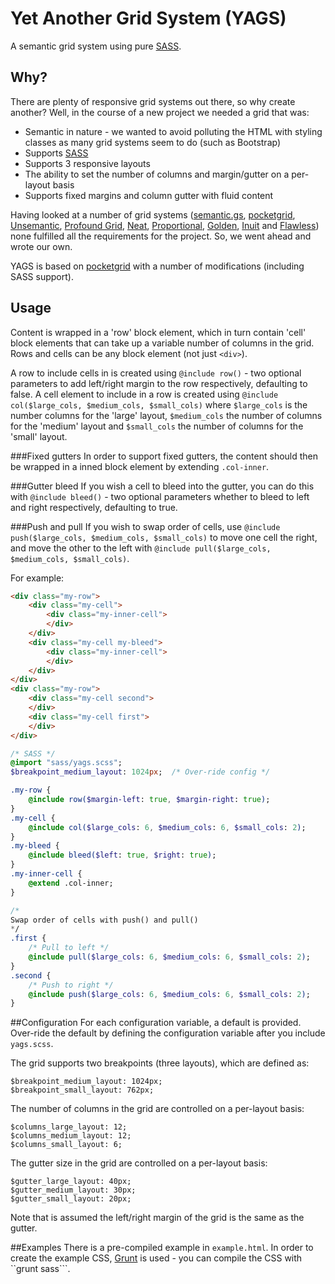 # Yet Another Grid System (YAGS)
A semantic grid system using pure [SASS](http://sass-lang.com).
## Why?
There are plenty of responsive grid systems out there, so why create another? Well, in the course of a new  project we needed a grid that was:
* Semantic in nature - we wanted to avoid polluting the HTML with styling classes as many grid systems seem to do (such as Bootstrap)
* Supports [SASS](http://sass-lang.com)
* Supports 3 responsive layouts
* The ability to set the number of columns and margin/gutter on a per-layout basis
* Supports fixed margins and column gutter with fluid content

Having looked at a number of grid systems ([semantic.gs](http://semantic.gs/), [pocketgrid](http://arnaudleray.github.io/pocketgrid/), [Unsemantic](http://unsemantic.com/demo-responsive), [Profound Grid](https://github.com/artofrawr/profoundgrid/), [Neat](https://github.com/thoughtbot/neat), [Proportional](https://github.com/mattberridge/Proportional-Grids/), [Golden](http://goldengridsystem.com/), [Inuit](http://terabytenz.github.io/inuit.css-kitchensink/#grids) and [Flawless](https://github.com/laughingwithu/flawless-semantics-grid)) none fulfilled all the requirements for the project.
So, we went ahead and wrote our own.

YAGS is based on [pocketgrid](http://arnaudleray.github.io/pocketgrid/) with a number of modifications (including SASS support).
## Usage
Content is wrapped in a 'row' block element, which in turn contain 'cell' block elements that can take up a variable number of columns in the grid. Rows and cells can be any block element (not just ```<div>```).

A row to include cells in is created using ```@include row()``` - two optional parameters to add left/right margin to the row respectively, defaulting to false.
A cell element to include in a row is created using ```@include col($large_cols, $medium_cols, $small_cols)``` where ```$large_cols``` is the number columns for the 'large' layout, ```$medium_cols``` the number of columns for the 'medium' layout and ```$small_cols``` the number of columns for the 'small' layout.

###Fixed gutters
In order to support fixed gutters, the content should then be wrapped in a inned block element by extending ```.col-inner```.

###Gutter bleed
If you wish a cell to bleed into the gutter, you can do this with ```@include bleed()``` - two optional parameters whether to bleed to left and right respectively, defaulting to true.

###Push and pull
If you wish to swap order of cells, use ```@include push($large_cols, $medium_cols, $small_cols)``` to move one cell the right, and move the other to the left with ```@include pull($large_cols, $medium_cols, $small_cols)```.

For example:

```html
<div class="my-row">
	<div class="my-cell">
		<div class="my-inner-cell">
		</div>
	</div>
	<div class="my-cell my-bleed">
		<div class="my-inner-cell">
		</div>
	</div>
</div>
<div class="my-row">
	<div class="my-cell second">
	</div>
	<div class="my-cell first">
	</div>
</div>
```
```sass
/* SASS */
@import "sass/yags.scss";
$breakpoint_medium_layout: 1024px; 	/* Over-ride config */

.my-row {
	@include row($margin-left: true, $margin-right: true);
}
.my-cell {
	@include col($large_cols: 6, $medium_cols: 6, $small_cols: 2);
}
.my-bleed {
	@include bleed($left: true, $right: true);
}
.my-inner-cell {
	@extend .col-inner;
}

/*
Swap order of cells with push() and pull()
*/
.first {
	/* Pull to left */
	@include pull($large_cols: 6, $medium_cols: 6, $small_cols: 2);
}
.second {
	/* Push to right */
	@include push($large_cols: 6, $medium_cols: 6, $small_cols: 2);
}
```

##Configuration
For each configuration variable, a default is provided. Over-ride the default by defining the configuration variable after you include ```yags.scss```.

The grid supports two breakpoints (three layouts), which are defined as:
```
$breakpoint_medium_layout: 1024px;
$breakpoint_small_layout: 762px;
```

The number of columns in the grid are controlled on a per-layout basis:
```
$columns_large_layout: 12;
$columns_medium_layout: 12;
$columns_small_layout: 6;
```

The gutter size in the grid are controlled on a per-layout basis:
```
$gutter_large_layout: 40px;
$gutter_medium_layout: 30px;
$gutter_small_layout: 20px;
```

Note that is assumed the left/right margin of the grid is the same as the gutter.

##Examples
There is a pre-compiled example in ```example.html```. In order to create the example CSS, [Grunt](http://gruntjs.com) is used - you can compile the CSS with ``grunt sass```.